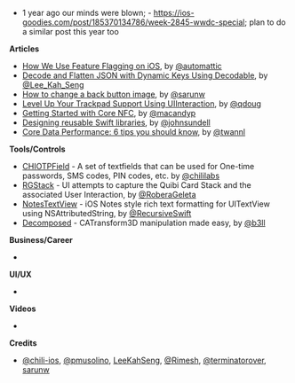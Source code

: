 - 1 year ago our minds were blown; - https://ios-goodies.com/post/185370134786/week-2845-wwdc-special; plan to do a similar post this year too

**Articles**

* [How We Use Feature Flagging on iOS](https://mobile.blog/2020/05/29/how-we-use-feature-flagging-on-ios/), by [@automattic](https://twitter.com/automattic)
* [Decode and Flatten JSON with Dynamic Keys Using Decodable](https://swiftsenpai.com/swift/decode-dynamic-keys-json/), by [@Lee_Kah_Seng](https://twitter.com/Lee_Kah_Seng)
* [How to change a back button image](https://sarunw.com/posts/how-to-change-back-button-image/), by [@sarunw](https://twitter.com/sarunw)
* [Level Up Your Trackpad Support Using UIInteraction](https://pspdfkit.com/blog/2020/level-up-your-trackpad-support-using-uiinteraction/), by [@qdoug](https://twitter.com/qdoug)
* [Getting Started with Core NFC](https://www.raywenderlich.com/9582458-getting-started-with-core-nfc), by [@macandyp](https://twitter.com/macandyp)
* [Designing reusable Swift libraries](https://www.swiftbysundell.com/articles/designing-reusable-swift-libraries/), by [@johnsundell](https://twitter.com/johnsundell)
* [Core Data Performance: 6 tips you should know](https://www.avanderlee.com/swift/core-data-performance/), by [@twannl](https://www.twitter.com/twannl)

**Tools/Controls**

* [CHIOTPField](https://github.com/ChiliLabs/CHIOTPField) - A set of textfields that can be used for One-time passwords, SMS codes, PIN codes, etc. by [@chililabs](https://github.com/ChiliLabs)
* [RGStack](https://github.com/terminatorover/RGStack) - UI attempts to capture the Quibi Card Stack and the associated User Interaction, by [@RoberaGeleta](https://twitter.com/RoberaGeleta)
* [NotesTextView](https://github.com/Rimesh/NotesTextView) - iOS Notes style rich text formatting for UITextView using NSAttributedString, by [@RecursiveSwift](https://twitter.com/RecursiveSwift)
* [Decomposed](https://github.com/b3ll/Decomposed) - CATransform3D manipulation made easy, by [@b3ll](https://www.twitter.com/b3ll)

**Business/Career**

*

**UI/UX**

*

**Videos**

* 

**Credits**

* [@chili-ios](https://github.com/chili-ios), [@pmusolino](https://github.com/pmusolino), [LeeKahSeng](https://github.com/LeeKahSeng), [@Rimesh](https://github.com/Rimesh), [@terminatorover](https://github.com/terminatorover), [sarunw](https://github.com/sarunw)

